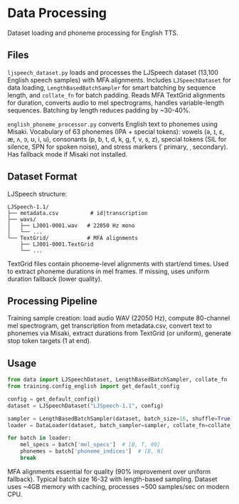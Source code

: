 # Data Processing

Dataset loading and phoneme processing for English TTS.

## Files

`ljspeech_dataset.py` loads and processes the LJSpeech dataset (13,100 English speech samples) with MFA alignments. Includes `LJSpeechDataset` for data loading, `LengthBasedBatchSampler` for smart batching by sequence length, and `collate_fn` for batch padding. Reads MFA TextGrid alignments for duration, converts audio to mel spectrograms, handles variable-length sequences. Batching by length reduces padding by ~30-40%.

`english_phoneme_processor.py` converts English text to phonemes using Misaki. Vocabulary of 63 phonemes (IPA + special tokens): vowels (ə, ɪ, ɛ, æ, ʌ, ɔ, ʊ, i, u), consonants (p, b, t, d, k, g, f, v, s, z), special tokens (SIL for silence, SPN for spoken noise), and stress markers (ˈ primary, ˌ secondary). Has fallback mode if Misaki not installed.

## Dataset Format

LJSpeech structure:
```
LJSpeech-1.1/
├── metadata.csv          # id|transcription
├── wavs/
│   ├── LJ001-0001.wav   # 22050 Hz mono
│   └── ...
└── TextGrid/            # MFA alignments
    ├── LJ001-0001.TextGrid
    └── ...
```

TextGrid files contain phoneme-level alignments with start/end times. Used to extract phoneme durations in mel frames. If missing, uses uniform duration fallback (lower quality).

## Processing Pipeline

Training sample creation: load audio WAV (22050 Hz), compute 80-channel mel spectrogram, get transcription from metadata.csv, convert text to phonemes via Misaki, extract durations from TextGrid (or uniform), generate stop token targets (1 at end).

## Usage

```python
from data import LJSpeechDataset, LengthBasedBatchSampler, collate_fn
from training.config_english import get_default_config

config = get_default_config()
dataset = LJSpeechDataset("LJSpeech-1.1", config)

sampler = LengthBasedBatchSampler(dataset, batch_size=16, shuffle=True)
loader = DataLoader(dataset, batch_sampler=sampler, collate_fn=collate_fn)

for batch in loader:
    mel_specs = batch['mel_specs']  # [B, T, 80]
    phonemes = batch['phoneme_indices']  # [B, N]
    break
```

MFA alignments essential for quality (90% improvement over uniform fallback). Typical batch size 16-32 with length-based sampling. Dataset uses ~4GB memory with caching, processes ~500 samples/sec on modern CPU.
